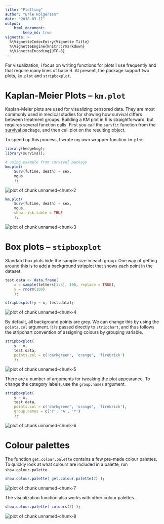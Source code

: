 ```yaml
---
title: "Plotting"
author: "Erle Holgersen"
date: "2018-03-17"
output:   
    html_document:
        keep_md: true
vignette: >
  %\VignetteIndexEntry{Vignette Title}
  %\VignetteEngine{knitr::rmarkdown}
  %\VignetteEncoding{UTF-8}
---
```




For visualization, I focus on writing functions for plots I use frequently and that require many lines of base R. At present, the package support two plots, `km.plot` and `stripboxplot`.

# Kaplan-Meier Plots – `km.plot`

Kaplan-Meier plots are used for visualizing censored data. They are most commonly used in medical studies for showing how survival differs between treatment groups. Building a KM plot in R is straightforward, but requires several function calls. First you call the `survfit` function from the [survival](https://cran.r-project.org/web/packages/survival/index.html) package, and then call plot on the resulting object.

To speed up this process, I wrote my own wrapper function `km.plot`.


```r
library(hedgehog);
library(survival);

# using example from survival package
km.plot(
    Surv(futime, death) ~ sex, 
    mgus
    );
```

![plot of chunk unnamed-chunk-2](figure/unnamed-chunk-2-1.png)


```r
km.plot(
    Surv(futime, death) ~ sex, 
    mgus,
    show.risk.table = TRUE
    );
```

![plot of chunk unnamed-chunk-3](figure/unnamed-chunk-3-1.png)

# Box plots – `stipboxplot`

Standard box plots hide the sample size in each group. One way of getting around this is to add a background stripplot that shows each point in the dataset. 


```r
test.data <- data.frame(
    x = sample(letters[1:3], 100, replace = TRUE),
    y = rnorm(100)
    );

stripboxplot(y ~ x, test.data);
```

![plot of chunk unnamed-chunk-4](figure/unnamed-chunk-4-1.png)

By default, all background points are grey. We can change this by using the `points.col` argument. It is passed directly to `stripchart`, and thus follows the stripchart convention of assigning colours by grouping variable. 


```r
stripboxplot(
    y ~ x, 
    test.data,
    points.col = c('darkgreen', 'orange', 'firebrick')
    );
```

![plot of chunk unnamed-chunk-5](figure/unnamed-chunk-5-1.png)

There are a number of arguments for tweaking the plot appearance. To change the category labels, use the `group.names` argument.


```r
stripboxplot(
    y ~ x, 
    test.data,
    points.col = c('darkgreen', 'orange', 'firebrick'),
    group.names = c('Y', 'A', 'Y')
    );
```

![plot of chunk unnamed-chunk-6](figure/unnamed-chunk-6-1.png)

# Colour palettes

The function `get.colour.palette` contains a few pre-made colour palettes. To quickly look at what colours are included in a palette, run `show.colour.palette`.


```r
show.colour.palette( get.colour.palette(7) );
```

![plot of chunk unnamed-chunk-7](figure/unnamed-chunk-7-1.png)

The visualization function also works with other colour palettes.


```r
show.colour.palette( colours(7) );
```

![plot of chunk unnamed-chunk-8](figure/unnamed-chunk-8-1.png)


